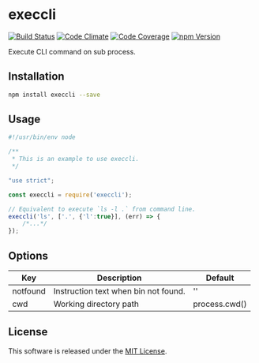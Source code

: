 execcli
==========

<!---
This file is generated by ape-tmpl. Do not update manually.
--->

<!-- Badge Start -->
<a name="badges"></a>

[![Build Status][bd_travis_shield_url]][bd_travis_url]
[![Code Climate][bd_codeclimate_shield_url]][bd_codeclimate_url]
[![Code Coverage][bd_codeclimate_coverage_shield_url]][bd_codeclimate_url]
[![npm Version][bd_npm_shield_url]][bd_npm_url]

[bd_repo_url]: https://github.com/okunishinishi/node-execcli
[bd_travis_url]: http://travis-ci.org/okunishinishi/node-execcli
[bd_travis_shield_url]: http://img.shields.io/travis/okunishinishi/node-execcli.svg?style=flat
[bd_license_url]: https://github.com/okunishinishi/node-execcli/blob/master/LICENSE
[bd_codeclimate_url]: http://codeclimate.com/github/okunishinishi/node-execcli
[bd_codeclimate_shield_url]: http://img.shields.io/codeclimate/github/okunishinishi/node-execcli.svg?style=flat
[bd_codeclimate_coverage_shield_url]: http://img.shields.io/codeclimate/coverage/github/okunishinishi/node-execcli.svg?style=flat
[bd_gemnasium_url]: https://gemnasium.com/okunishinishi/node-execcli
[bd_gemnasium_shield_url]: https://gemnasium.com/okunishinishi/node-execcli.svg
[bd_npm_url]: http://www.npmjs.org/package/execcli
[bd_npm_shield_url]: http://img.shields.io/npm/v/execcli.svg?style=flat
[bd_bower_badge_url]: https://img.shields.io/bower/v/execcli.svg?style=flat

<!-- Badge End -->


<!-- Description Start -->
<a name="description"></a>

Execute CLI command on sub process.

<!-- Description End -->




<!-- Sections Start -->
<a name="sections"></a>

<!-- Section from "doc/readme/01.Installation.md.hbs" Start -->

<a name="section-doc-readme-01-installation-md"></a>
Installation
-----

```bash
npm install execcli --save
```


<!-- Section from "doc/readme/01.Installation.md.hbs" End -->

<!-- Section from "doc/readme/02.Usage.md.hbs" Start -->

<a name="section-doc-readme-02-usage-md"></a>
Usage
----

```javascript
#!/usr/bin/env node

/**
 * This is an example to use execcli.
 */

"use strict";

const execcli = require('execcli');

// Equivalent to execute `ls -l .` from command line.
execcli('ls', ['.', {'l':true}], (err) => {
    /*...*/
});
````

<!-- Section from "doc/readme/02.Usage.md.hbs" End -->

<!-- Section from "doc/readme/03.Options.md.hbs" Start -->

<a name="section-doc-readme-03-options-md"></a>
Options
-------

| Key | Description | Default |
| --- | --- | --- |
| notfound |  Instruction text when bin not found. | '' |
| cwd | Working directory path | process.cwd() |


<!-- Section from "doc/readme/03.Options.md.hbs" End -->


<!-- Sections Start -->


<!-- LICENSE Start -->
<a name="license"></a>

License
-------
This software is released under the [MIT License](https://github.com/okunishinishi/node-execcli/blob/master/LICENSE).

<!-- LICENSE End -->


